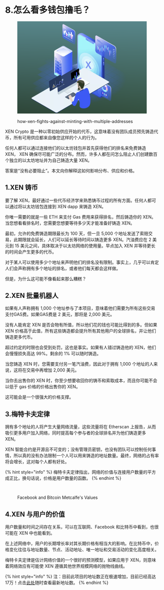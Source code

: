 # 8.怎么看多钱包撸毛？

<figure><img src="../../../.gitbook/assets/image (14).png" alt=""><figcaption><p>how-xen-fights-against-minting-with-multiple-addresses</p></figcaption></figure>

XEN Crypto 是一种以零初始供应开始的代币，这意味着没有团队成员预先铸造代币，所有可用供应都来自像您这样的个人的行为。

任何人都可以通过连接他们的以太坊钱包并首先获得他们的排名来免费铸造 XEN， XEN 确保尽可能广泛的分布。然而，许多人都在问怎么阻止人们创建数百个独立的以太坊地址并为自己铸造大量 XEN。

答案是“没有必要阻止”。本文向你解释这如何影响分布、供应和价格。

## 1.XEN 铸币 <a href="#id-1.xen-zhu-bi" id="id-1.xen-zhu-bi"></a>

要了解 XEN，最好通过一些代币经济学来熟悉铸币过程的所有方面。任何人都可以通过将以太坊钱包连接到 XEN dapp 来铸造 XEN。

你唯一需要的就是一些 ETH 来支付 Gas 费用来获得排名，然后铸造你的 XEN。当您想看看排名时，您需要您想要等待多少天才能准备好铸造 XEN。

最初，允许的免费铸造期限最长为 100 天，但一旦 5,000 个地址发送了索赔交易，此期限就会延长，人们可以延长等待时间以铸造更多 XEN。汽油费应在 2 美元到 15 美元之间，具体取决于以太坊网络的使用量。早点加入 XEN 并等待更长的时间会产生更多的代币。

对于某人可以使用多少个地址来声明他们的排名没有限制。事实上，几乎可以肯定人们会声称拥有多个地址的排名，或者他们每天都会这样做。

但是，为什么这可能不像看起来那么糟糕？

## 2.XEN 批量机器人 <a href="#id-2.xen-pi-liang-ji-qi-ren" id="id-2.xen-pi-liang-ji-qi-ren"></a>

如果有人声称拥有 1,000 个地址参与了本项目，意味着他们需要为所有这些交易支付GAS费。如果GAS费是 2 美元，那将是 2,000 美元。

没有人能肯定 XEN 是否会物有所值，所以他们花的钱也可能比得到的多。但如果 XEN 价格高于此值，所有这些铸造都会提升所有其他用户的全球排名，并让他们铸造更多代币。

超过约定的时限也会受到处罚，这也是事实。如果有人错过铸造他的 XEN，他们会慢慢损失高达 99%。剩余的 1% 可以随时铸造。

当您铸造 XEN 时，您需要支付另一笔汽油费，因此对于拥有 1,000 个地址的人来说，这将在交易中再增加 2,000 美元。

当你去出售你的 XEN 时，你至少想要收回你的铸币和索取成本，而且你可能不会以低于 gas 价格的价格出售你的 XEN。

这可能会是一个很强大的价格支撑。

## 3.梅特卡夫定律 <a href="#id-3.-mei-te-ka-fu-ding-lv" id="id-3.-mei-te-ka-fu-ding-lv"></a>

拥有多个地址的人将产生大量网络流量，这些流量将在 Etherscan 上报告，从而吸引更多用户加入网络，同时提高每个参与者的全球排名并为他们铸造更多 XEN。

XEN 智能合约是开源且不可变的；没有管理员密钥，也没有团队可以控制任何事情，所以真的没有办法限制一个人可以用来铸造的地址数量。最终，网络的占有率将会增长，这对每个人都有好处。

{% hint style="info" %}
梅特卡夫定律指出，网络的价值与连接用户数量的平方成正比，换句话说，价格是用户数量的函数。
{% endhint %}

<figure><img src="https://btcdayu.gitbook.io/~gitbook/image?url=https:%2F%2F1896207398-files.gitbook.io%2F%7E%2Ffiles%2Fv0%2Fb%2Fgitbook-x-prod.appspot.com%2Fo%2Fspaces%252FkndOd8yXPMu5IiCOU8TW%252Fuploads%252FTjHwc0qWBRbOoB9DqQ1p%252Fimage.png%3Falt=media%26token=ff8cb602-0cb8-4096-8c0d-20fe7a6c3046&#x26;width=768&#x26;dpr=4&#x26;quality=100&#x26;sign=59d63f7380e0d77eb78c7f842bb0ebb3bd96700dec2e116c26c1a17e7c1f5b6e" alt=""><figcaption><p>Facebook and Bitcoin Metcalfe's Values</p></figcaption></figure>

## 4.XEN 与用户的价值 <a href="#id-4.xen-yu-yong-hu-de-jia-zhi" id="id-4.xen-yu-yong-hu-de-jia-zhi"></a>

用户数量和时间之间存在关系，可以在互联网、Facebook 和比特币中看到，也很可能在 XEN 中也能看到。

在上述网络中，用户的长期增长率对其长期价格有相当大的影响。在比特币中，价格变化往往与地址数量、节点、活动地址、唯一地址和交易活动的变化高度相关。

梅特卡夫定律是估计网络价值的一个很好的预测模型，如果应用于 XEN，则意味着网络效应有可能使 XEN 遵循其他世界规模网络的抛物线曲线。

{% hint style="info" %}
注：目前此项目的地址数正在极速增加，目前已经高达17万！点击[此处](https://xen.network/mainnet)随时查看最新地址数。
{% endhint %}
